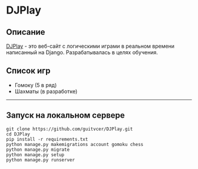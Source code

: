 # DJPlay

## Описание
[DJPlay](http://13.58.137.214/) - это веб-сайт с логическими играми в реальном времени написанный на Django. Разрабатывалась в целях обучения.
## Список игр
* Гомоку (5 в ряд)
* Шахматы (в разработке)

___

## Запуск на локальном сервере
    git clone https://github.com/guitvcer/DJPlay.git
    cd DJPlay
    pip install -r requirements.txt
    python manage.py makemigrations account gomoku chess
    python manage.py migrate
    python manage.py setup
    python manage.py runserver